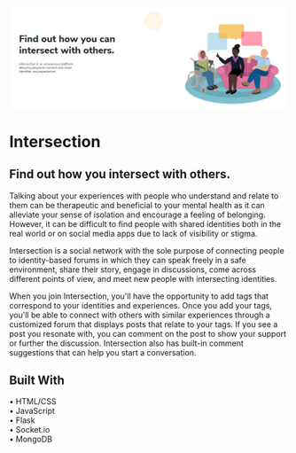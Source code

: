 ![banner](static/images/readmeimg.png)

# Intersection

## Find out how you intersect with others.

Talking about your experiences with people who understand and relate to them can be therapeutic and beneficial to your mental health as it can alleviate your sense of isolation and encourage a feeling of belonging. However, it can be difficult to find people with shared identities both in the real world or on social media apps due to lack of visibility or stigma.

Intersection is a social network with the sole purpose of connecting people to identity-based forums in which they can speak freely in a safe environment, share their story, engage in discussions, come across different points of view, and meet new people with intersecting identities.
 
When you join Intersection, you'll have the opportunity to add tags that correspond to your identities and experiences. Once you add your tags, you'll be able to connect with others with similar experiences through a customized forum that displays posts that relate to your tags. If you see a post you resonate with, you can comment on the post to show your support or further the discussion. Intersection also has built-in comment suggestions that can help you start a conversation. 

## Built With
• HTML/CSS  
• JavaScript  
• Flask  
• Socket.io  
• MongoDB  